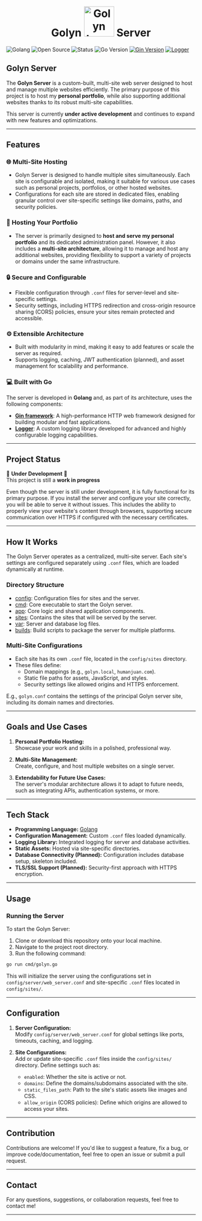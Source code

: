 <h1 align="center">
  Golyn <img src="https://github.com/jpengineer/golyn/blob/main/sites/golyn/assets/Golyn.png?raw=true" alt="Golyn Logo" width="80"> Server
</h1>

![Golang](https://img.shields.io/badge/Language-Go-blue?logo=go)
![Open Source](https://img.shields.io/badge/Open%20Source-Yes-brightgreen?logo=opensourceinitiative)
![Status](https://img.shields.io/badge/Status-In%20Development-orange?logo=githubactions)
![Go Version](https://img.shields.io/badge/Go-v1.23.2-blue?logo=go)
[![Gin Version](https://img.shields.io/badge/Gin%20Framework-v1.10.0-lightblue)](https://github.com/gin-gonic/gin)
[![Logger](https://img.shields.io/badge/Logger-v1.6.1-lightblue)](https://github.com/jpengineer/logger)

[//]: # ([![Buy Me a Coffee]&#40;https://img.shields.io/badge/Buy_Me_A_Coffee-Support-orange?logo=buy-me-a-coffee&style=flat-square&#41;]&#40;https://www.buymeacoffee.com/YOUR_PROFILE_LINK&#41;)

## Golyn Server

The **Golyn Server** is a custom-built, multi-site web server designed to host and manage multiple websites efficiently. The primary purpose of this project is to host my **personal portfolio**, while also supporting additional websites thanks to its robust multi-site capabilities.

This server is currently **under active development** and continues to expand with new features and optimizations.

---

## Features

### 🌐 Multi-Site Hosting
- Golyn Server is designed to handle multiple sites simultaneously. Each site is configurable and isolated, making it suitable for various use cases such as personal projects, portfolios, or other hosted websites.
- Configurations for each site are stored in dedicated files, enabling granular control over site-specific settings like domains, paths, and security policies.

### 🚀 Hosting Your Portfolio
- The server is primarily designed to **host and serve my personal portfolio** and its dedicated administration panel. However, it also includes a **multi-site architecture**, allowing it to manage and host any additional websites, providing flexibility to support a variety of projects or domains under the same infrastructure.

### 🔒 Secure and Configurable
- Flexible configuration through `.conf` files for server-level and site-specific settings.
- Security settings, including HTTPS redirection and cross-origin resource sharing (CORS) policies, ensure your sites remain protected and accessible.

### ⚙️ Extensible Architecture
- Built with modularity in mind, making it easy to add features or scale the server as required.
- Supports logging, caching, JWT authentication (planned), and asset management for scalability and performance.

### 💻 Built with Go
The server is developed in **Golang** and, as part of its architecture, uses the following components:

- **[Gin framework](https://github.com/gin-gonic/gin)**: A high-performance HTTP web framework designed for building modular and fast applications.
- **[Logger](https://github.com/jpengineer/logger)**: A custom logging library developed for advanced and highly configurable logging capabilities.


---

## Project Status

🚧 **Under Development** 🚧  
This project is still a **work in progress**

Even though the server is still under development, it is fully functional for its primary purpose. If you install the server and configure your site correctly, you will be able to serve it without issues. This includes the ability to properly view your website's content through browsers, supporting secure communication over HTTPS if configured with the necessary certificates.

---

## How It Works

The Golyn Server operates as a centralized, multi-site server. Each site's settings are configured separately using `.conf` files, which are loaded dynamically at runtime.

### Directory Structure

- [config](./config):  Configuration files for sites and the server.
- [cmd](./cmd): Core executable to start the Golyn server.
- [app](./app): Core logic and shared application components.
- [sites](./sites): Contains the sites that will be served by the server.
- [var](./var): Server and database log files.
- [builds](./builds): Build scripts to package the server for multiple platforms.


### Multi-Site Configurations

- Each site has its own `.conf` file, located in the `config/sites` directory.
- These files define:
    - Domain mappings (e.g., `golyn.local`, `humanjuan.com`).
    - Static file paths for assets, JavaScript, and styles.
    - Security settings like allowed origins and HTTPS enforcement.

E.g., `golyn.conf` contains the settings of the principal Golyn server site, including its domain names and directories.

---

## Goals and Use Cases

1. **Personal Portfolio Hosting:**  
   Showcase your work and skills in a polished, professional way.

2. **Multi-Site Management:**  
   Create, configure, and host multiple websites on a single server.

3. **Extendability for Future Use Cases:**  
   The server's modular architecture allows it to adapt to future needs, such as integrating APIs, authentication systems, or more.

---

## Tech Stack

- **Programming Language:** [Golang](https://golang.org)
- **Configuration Management:** Custom `.conf` files loaded dynamically.
- **Logging Library:** Integrated logging for server and database activities.
- **Static Assets:** Hosted via site-specific directories.
- **Database Connectivity (Planned):** Configuration includes database setup, skeleton included.
- **TLS/SSL Support (Planned):** Security-first approach with HTTPS encryption.

---

## Usage

### Running the Server

To start the Golyn Server:

1. Clone or download this repository onto your local machine.
2. Navigate to the project root directory.
3. Run the following command:

```bash
go run cmd/golyn.go
```

This will initialize the server using the configurations set in `config/server/web_server.conf` and site-specific `.conf` files located in `config/sites/`.

---

## Configuration

1. **Server Configuration:**  
   Modify `config/server/web_server.conf` for global settings like ports, timeouts, caching, and logging.

2. **Site Configurations:**  
   Add or update site-specific `.conf` files inside the `config/sites/` directory. Define settings such as:
    - `enabled`: Whether the site is active or not.
    - `domains`: Define the domains/subdomains associated with the site.
    - `static_files_path`: Path to the site's static assets like images and CSS.
    - `allow_origin` (CORS policies): Define which origins are allowed to access your sites.

---

## Contribution

Contributions are welcome! If you'd like to suggest a feature, fix a bug, or improve code/documentation, feel free to open an issue or submit a pull request.

---

## Contact

For any questions, suggestions, or collaboration requests, feel free to contact me!

---
